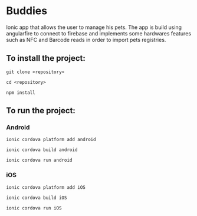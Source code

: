 # Buddies
Ionic app that allows the user to manage his pets. The app is build using angularfire to connect to firebase and implements some hardwares features such as NFC and Barcode reads in order to import pets registries. 

## To install the project:
`git clone <repository>`

`cd <repository>`

`npm install`

## To run the project:

### Android

`ionic cordova platform add android`

`ionic cordova build android`

`ionic cordova run android`

### iOS

`ionic cordova platform add iOS`

`ionic cordova build iOS`

`ionic cordova run iOS`
